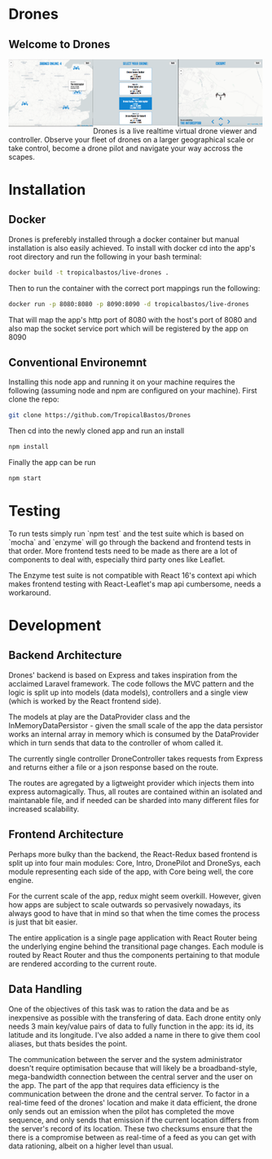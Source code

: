 # Drones
## Welcome to Drones
<img style="float: left;" width="33%" src="/frontend/public/res/screenshots/sys.png" />
<img style="float: left;" width="33%"  src="/frontend/public/res/screenshots/selection.png" />
<img style="float: left;" width="33%"  src="/frontend/public/res/screenshots/pilot.png" />
<p>Drones is a live realtime virtual drone viewer and controller. Observe your fleet of drones on a larger geographical scale or take control, become a drone pilot and navigate your way accross the scapes.</p>

# Installation
## Docker
<p>Drones is preferebly installed through a docker container but manual installation is also easily achieved. To install with docker cd into the app's root directory and run the following in your bash terminal:
</p>

```bash
docker build -t tropicalbastos/live-drones .
```

<p>Then to run the container with the correct port mappings run the following:</p>

```bash
docker run -p 8080:8080 -p 8090:8090 -d tropicalbastos/live-drones
```
<p>That will map the app's http port of 8080 with the host's port of 8080 and also map the socket service port which will be registered by the app on 8090</p>

## Conventional Environemnt
<p>Installing this node app and running it on your machine requires the following (assuming node and npm are configured on your machine). First clone the repo:</p>

```bash
git clone https://github.com/TropicalBastos/Drones
```

<p>Then cd into the newly cloned app and run an install</p>

```bash
npm install
```

<p>Finally the app can be run</p>

```bash
npm start
```

# Testing

<p>To run tests simply run `npm test` and the test suite which is based on `mocha` and `enzyme` will go through the backend and frontend tests in that order. More frontend tests need to be made as there are a lot of components to deal with, especially third party ones like Leaflet.</p>
<p>The Enzyme test suite is not compatible with React 16's context api which makes frontend testing with React-Leaflet's map api cumbersome, needs a workaround.</p>

# Development
## Backend Architecture

<p>Drones' backend is based on Express and takes inspiration from the acclaimed Laravel framework. The code follows the MVC pattern and the logic is split up into models (data models), controllers and a single view (which is worked by the React frontend side).</p>

<p>The models at play are the DataProvider class and the InMemoryDataPersistor - given the small scale of the app the data persistor works an internal array in memory which is consumed by the DataProvider which in turn sends that data to the controller of whom called it.</p>

<p>The currently single controller DroneController takes requests from Express and returns either a file or a json response based on the route.</p>

<p>The routes are agregated by a ligtweight provider which injects them into express automagically. Thus, all routes are contained within an isolated and maintanable file, and if needed can be sharded into many different files for increased scalability.</p>

## Frontend Architecture

<p>Perhaps more bulky than the backend, the React-Redux based frontend is split up into four main modules: Core, Intro, DronePilot and DroneSys, each module representing each side of the app, with Core being well, the core engine.</p>

<p>For the current scale of the app, redux might seem overkill. However, given how apps are subject to scale outwards so pervasively nowadays, its always good to have that in mind so that when the time comes the process is just that bit easier.</p>

<p>The entire application is a single page application with React Router being the underlying engine behind the transitional page changes. Each module is routed by React Router and thus the components pertaining to that module are rendered according to the current route.</p>

## Data Handling

<p>One of the objectives of this task was to ration the data and be as inexpensive as possible with the transfering of data. Each drone entity only needs 3 main key/value pairs of data to fully function in the app: its id, its latitude and its longitude. I've also added a name in there to give them cool aliases, but thats besides the point.</p>

<p>The communication between the server and the system administrator doesn't require optimisation because that will likely  be a broadband-style, mega-bandwidth connection between the central server and the user on the app. The part of the app that requires data efficiency is the communication between the drone and the central server. To factor in a real-time feed of the drones' location and make it data efficient, the drone only sends out an emission when the pilot has completed the move sequence, and only sends that emission if the current location differs from the server's record of its location. These two checksums ensure that the there is a compromise between as real-time of a feed as you can get with data rationing, albeit on a higher level than usual.</p>